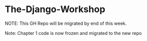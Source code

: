 # The-Django-Workshop

NOTE: This GH Repo will be migrated by end of this week. 

Note: Chapter 1 code is now frozen and migrated to the new repo
